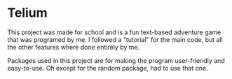 # Telium
This project was made for school and is a fun text-based adventure game that was programed by me. I followed a "tutorial" for the main code, but all the other features where done entirely by me.

Packages used in this project are for making the program user-friendly and easy-to-use. Oh except for the random package, had to use that one.
